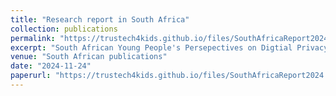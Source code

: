 ```yaml
---
title: "Research report in South Africa"
collection: publications
permalink: "https://trustech4kids.github.io/files/SouthAfricaReport2024.pdf"
excerpt: "South African Young People's Persepectives on Digtial Privacy (Dec 2024)"
venue: "South African publications"
date: "2024-11-24"
paperurl: "https://trustech4kids.github.io/files/SouthAfricaReport2024.pdf"
---
```


